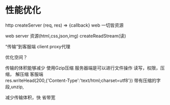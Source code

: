 # 性能优化

http createServer (req, res) => {callback}
web 一切皆资源

web server 资源(html,css,json,img) createReadStream(读)

“传输”到客服端 client  proxy代理

优化空间？

传输的体积能够减少  使用Gzip压缩
服务器端是可以进行文件操作  读写，权限，压缩， 解压缩
客服端  
res.writeHead(200,{'Content-Type':'text/html;charset=utf8'})
带有压缩的字段,unzip,

减少传输体积，快  省带宽
